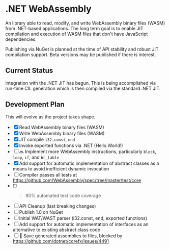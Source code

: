 ﻿# .NET WebAssembly

An library able to read, modify, and write WebAssembly binary files (WASM) from .NET-based applications.
The long term goal is to enable JIT compilation and execution of WASM files that don't have JavaScript dependencies.

Publishing via NuGet is planned at the time of API stability and robust JIT compilation support.
Beta versions may be published if there is interest.

## Current Status

Integration with the .NET JIT has begun.
This is being accomplished via run-time CIL generation which is then compiled via the standard .NET JIT.

## Development Plan

This will evolve as the project takes shape.

- [x] Read WebAssembly binary files (WASM)
- [x] Write WebAssembly binary files (WASM)
- [x]  JIT compile `i32.const`, `end`
- [x] Invoke exported functions via .NET (Hello World!)
- [ ] 🔜 Implement more WebAssembly instructions, particularly `block`, `loop`, `if`, and `br_table`
- [x] Add support for automatic implementation of abstract classes as a means to avoid inefficient dynamic invocation
- [ ] Compiler passes all tests at https://github.com/WebAssembly/spec/tree/master/test/core
- [ ] > 90% automated test code coverage
- [ ] API Cleanup (last breaking changes)
- [ ] Publish 1.0 on NuGet
- [ ] Initial WAT/WAST parser (i32.const, end, exported functions)
- [ ] Add support for automatic implementation of interfaces as an alternative to existing abstract class code
- [ ] 🛑 Save generated assemblies to files, blocked by https://github.com/dotnet/corefx/issues/4491
